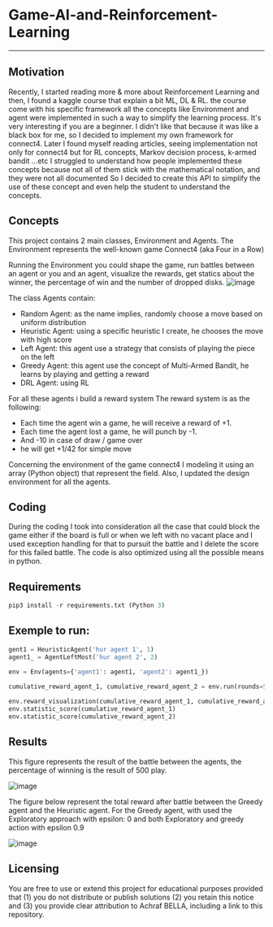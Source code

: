 # Game-AI-and-Reinforcement-Learning
-------------------------------------

Motivation
-----------
Recently, I started reading more & more about Reinforcement Learning and then, I found a kaggle course that explain a bit ML, DL & RL. the course come with his specific framework all the concepts like Environment and agent were implemented in such a way to simplify the learning process. It's very interesting if you are a beginner.
I didn't like that because it was like a black box for me, so I decided to implement my own framework for connect4.
Later I found myself reading articles, seeing implementation not only for connect4 but for RL concepts, Markov decision process, k-armed bandit ...etc
I struggled to understand how people implemented these concepts because not all of them stick with the mathematical notation, and they were not all documented
So I decided to create this API to simplify the use of these concept and even help the student to understand the concepts.


Concepts
-----------
This project contains 2 main classes, Environment and Agents.
The Environment represents the well-known game Connect4 (aka  Four in a Row)

Running the Environment you could shape the game, run battles between an agent or you and an agent, visualize the rewards, get statics about the winner, the percentage of win and the number of dropped disks.
![image](https://user-images.githubusercontent.com/52492864/128045136-8107d272-0b02-454a-bb0f-932d1079ec9f.png)

The class Agents contain: 
- Random Agent: as the name implies, randomly choose a move based on uniform distribution 
- Heuristic Agent: using a specific heuristic I create, he chooses the move with high score
- Left Agent: this agent use a strategy that consists of playing the piece on the left
- Greedy Agent: this agent use the concept of Multi-Armed Bandit, he learns by playing and getting a reward
- DRL Agent: using RL

For all these agents i build a reward system
The reward system is as the following:
- Each time the agent win a game, he will receive a reward of +1.
- Each time the agent lost a game, he will punch by -1.
- And -10 in case of draw / game over
- he will get +1/42 for simple move

Concerning the environment of the game connect4 I modeling it using an array (Python object) that represent the field. Also, I updated the design environment for all the agents.

Coding
-----------
During the coding I took into consideration all the case that could block the game either if the board is full or when we left with no vacant place and I used exception handling for that to pursuit the battle and I delete the score for this failed battle.
The code is also optimized using all the possible means in python.

Requirements
-----------
```python
pip3 install -r requirements.txt (Python 3)
```

Exemple to run: 
-----------
```python
gent1 = HeuristicAgent('hur agent 1', 1)
agent1_ = AgentLeftMost('hur agent 2', 2)

env = Env(agents={'agent1': agent1, 'agent2': agent1_})
    
cumulative_reward_agent_1, cumulative_reward_agent_2 = env.run(rounds=500)

env.reward_visualization(cumulative_reward_agent_1, cumulative_reward_agent_2)
env.statistic_score(cumulative_reward_agent_1)
env.statistic_score(cumulative_reward_agent_2)
```

Results
-----------
This figure represents the result of the battle between the agents, the percentage of winning is the result of 500 play.

![image](https://user-images.githubusercontent.com/52492864/128684931-e071671e-7c77-45ce-80a2-25f7b048613f.png)

The figure below represent the total reward after battle between the Greedy agent and the Heuristic agent. For the Greedy agent, with used the Exploratory approach with epsilon: 0 and both Exploratory and greedy action with epsilon 0.9

![image](https://user-images.githubusercontent.com/52492864/128686295-b594159b-9848-488e-a9a3-614486c02546.png)


Licensing
-----------
You are free to use or extend this project for
educational purposes provided that (1) you do not distribute or publish solutions (2) you retain this notice and (3) you provide clear attribution to Achraf BELLA, including a link to this repository.
